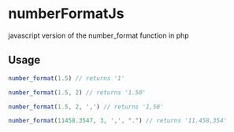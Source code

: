 # numberFormatJs
 javascript version of the number_format function in php



## Usage

```javascript
number_format(1.5) // returns '1'
``` 

```javascript
number_format(1.5, 2) // returns '1.50'
``` 

```javascript
number_format(1.5, 2, ',') // returns '1,50'
``` 

```javascript
number_format(11458.3547, 3, ',', ".") // returns '11.458,354'
``` 
